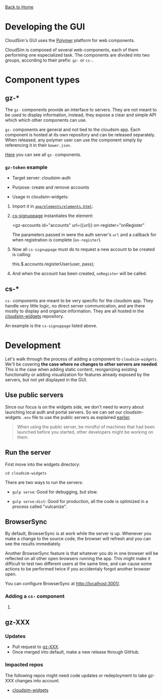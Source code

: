 [Back to Home](Home)

# Developing the GUI

CloudSim's GUI uses the
[Polymer](https://www.polymer-project.org/1.0/)
platform for web components.

CloudSim is composed of several web-components, each of them performing one
especialized task. The components are divided into two groups, according to
their prefix: `gz-` or `cs-`.

# Component types

## gz-*

The `gz-` components provide an interface to servers. They are not meant to be
used to display information, instead, they expose a clear and simple API which
which other components can use.

`gz-` components are general and not tied to the cloudsim app. Each component
is hosted at its own repository and can be released separately. When released,
any polymer user can use the component simply by referencing it in their
`bower.json`.

[Here](https://github.com/osrf?utf8=%E2%9C%93&query=gz-) you can see all `gz-`
components.

### `gz-token` example

* Target server: cloudsim-auth

* Purpose: create and remove accounts

* Usage in cloudsim-widgets:

1. Import it in [`app/elements/elements.html`](https://bitbucket.org/osrf/cloudsim-widgets/src/99d0846b744cb4c5932713d9dea399ffd3535d7c/app/elements/elements.html?fileviewer=file-view-default):

      <link rel="import" href="../bower_components/gz-accounts/gz-accounts.html">

1. [cs-signuppage](https://bitbucket.org/osrf/cloudsim-widgets/src/99d0846b744cb4c5932713d9dea399ffd3535d7c/app/elements/cs-signuppage/cs-signuppage.html?fileviewer=file-view-default) instantiates the element:

      <gz-accounts
        id="accounts"
        url={{url}}
        on-register="onRegister"
      ></gz-accounts>

    The parameters passed in were the auth server's `url` and a callback for
    when registration is complete (`on-register`).

1. Now all `cs-signuppage` must do to request a new account to be created is
calling:

    this.$.accounts.registerUser(user, pass);

1. And when the account has been created, `onRegister` will be called.

## cs-*

`cs-` components are meant to be very specific for the cloudsim app. They handle
very little logic, no direct server communication, and are there mostly to
display and organize information. They are all hosted in the
[cloudsim-widgets](https://bitbucket.org/osrf/cloudsim-widgets/src/99d0846b744cb4c5932713d9dea399ffd3535d7c/app/elements/?at=default)
repository.

An example is the `cs-signuppage` listed above.

# Development

Let's walk through the process of adding a component to `cloudsim-widgets`.
We'll be covering **the case where no changes to other servers are needed**. This
is the case when adding static content, reorganizing existing functionality or
adding visualization for features already exposed by the servers, but not yet
displayed in the GUI.

## Use public servers

Since our focus is on the widgets side, we don't need to worry about launching
local auth and portal servers. So we can set our cloudsim-widgets `.env` file
to use the public servers as explained [earlier](Running).

> When using the public server, be mindful of machines that had been launched
> before you started, other developers might be working on them.

## Run the server

First move into the widgets directory:

    cd cloudsim-widgets

There are two ways to run the servers:

* `gulp serve`: Good for debugging, but slow.

* `gulp serve:dist`: Good for production, all the code is optimized in a process
called "vulcanize".

## BrowserSync

By default, BrowserSync is at work while the server is up. Whenever you make a
change to the source code, the browser will refresh and you can see the results
immediately.

Another BrowserSync feature is that whatever you do in one browser will be
reflected on all other open browsers running the app. This might make it
difficult to test two different users at the same time, and can cause some
actions to be performed twice if you accidentaly forgot another browser open.

You can configure BrowserSync at [http://localhost:3001/](http://localhost:3001/).

### Adding a `cs-` component

1.



## gz-XXX ##

### Updates ###

* Pull request to [gz-XXX](https://github.com/osrf/?utf8=%E2%9C%93&query=gz-).
* Once merged into default, make a new release through GitHub.

### Impacted repos ###

The following repos might need code updates or redeployment to take
gz-XXX changes into account.

* [cloudsim-widgets](https://bitbucket.org/osrf/cloudsim-widgets)

